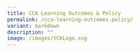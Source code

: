 ```yaml
---
title: CCA Learning Outcomes & Policy
permalink: /cca-learning-outcomes-policy/
variant: markdown
description: ""
image: /images/YCKLogo.svg
---
```

